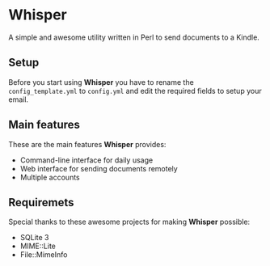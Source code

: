 # Whisper

A simple and awesome utility written in Perl to send documents to a Kindle.


## Setup

Before you start using **Whisper** you have to rename the `config_template.yml` to `config.yml` and edit the required fields to setup your email.


## Main features

These are the main features **Whisper** provides:

  - Command-line interface for daily usage
  - Web interface for sending documents remotely
  - Multiple accounts

## Requiremets

Special thanks to these awesome projects for making **Whisper** possible:

  - SQLite 3
  - MIME::Lite
  - File::MimeInfo
